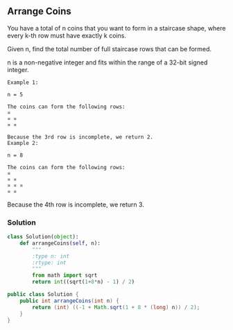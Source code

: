 ## Arrange Coins

You have a total of n coins that you want to form in a staircase shape, where every k-th row must have exactly k coins.

Given n, find the total number of full staircase rows that can be formed.

n is a non-negative integer and fits within the range of a 32-bit signed integer.
```
Example 1:

n = 5

The coins can form the following rows:
¤
¤ ¤
¤ ¤

Because the 3rd row is incomplete, we return 2.
Example 2:

n = 8

The coins can form the following rows:
¤
¤ ¤
¤ ¤ ¤
¤ ¤
```

Because the 4th row is incomplete, we return 3.

### Solution

```python
class Solution(object):
    def arrangeCoins(self, n):
        """
        :type n: int
        :rtype: int
        """
        from math import sqrt
        return int((sqrt(1+8*n) - 1) / 2)
```

```java
public class Solution {
    public int arrangeCoins(int n) {
        return (int) ((-1 + Math.sqrt(1 + 8 * (long) n)) / 2);
    }
}
```
